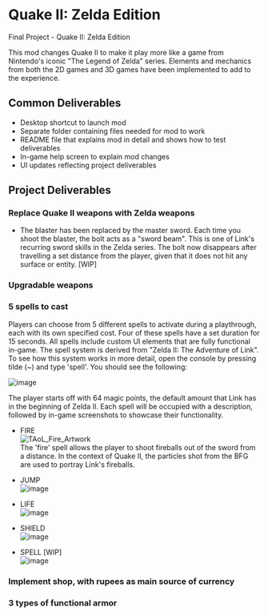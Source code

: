 # Quake II: Zelda Edition

Final Project - Quake II: Zelda Edition

This mod changes Quake II to make it play more like a game from Nintendo's iconic "The Legend of Zelda" series. Elements and mechanics from both the 2D games and 3D games have been implemented to add to the experience.

## Common Deliverables
* Desktop shortcut to launch mod
* Separate folder containing files needed for mod to work
* README file that explains mod in detail and shows how to test deliverables
* In-game help screen to explain mod changes
* UI updates reflecting project deliverables

## Project Deliverables

### Replace Quake II weapons with Zelda weapons
* The blaster has been replaced by the master sword. Each time you shoot the blaster, the bolt acts as a "sword beam". This is one of Link's recurring sword skills in the Zelda series. The bolt now disappears after travelling a set distance from the player, given that it does not hit any surface or entity. [WIP]

### Upgradable weapons

### 5 spells to cast
Players can choose from 5 different spells to activate during a playthrough, each with its own specified cost. Four of these spells have a set duration for 15 seconds. All spells include custom UI elements that are fully functional in-game. The spell system is derived from "Zelda II: The Adventure of Link". To see how this system works in more detail, open the console by pressing tilde (~) and type 'spell'. You should see the following:

![image](https://user-images.githubusercontent.com/90282143/167352895-158aae8b-4fd3-42d3-b364-92eb1a03d1c4.png)

The player starts off with 64 magic points, the default amount that Link has in the beginning of Zelda II. Each spell will be occupied with a description, followed by in-game screenshots to showcase their functionality.

* FIRE <br />
![TAoL_Fire_Artwork](https://user-images.githubusercontent.com/90282143/167357467-9837de00-9236-4491-b7a4-3ea8f9c37bd0.png) <br />
The 'fire' spell allows the player to shoot fireballs out of the sword from a distance. In the context of Quake II, the particles shot from the BFG are used to portray Link's fireballs.

* JUMP <br />
![image](https://user-images.githubusercontent.com/90282143/167356941-f19b8dcf-07e6-45fd-bc7a-5bdda1118803.png)


* LIFE <br />
![image](https://user-images.githubusercontent.com/90282143/167357160-bad759af-77d7-407c-8bff-bf2d9fd1a86e.png)


* SHIELD <br />
![image](https://user-images.githubusercontent.com/90282143/167357215-b0378adf-0894-4740-b8dc-70d72ddf8365.png)


* SPELL [WIP] <br />
![image](https://user-images.githubusercontent.com/90282143/167357318-7569d747-6f9d-4af8-82e7-3ed950807b66.png)


### Implement shop, with rupees as main source of currency

### 3 types of functional armor
